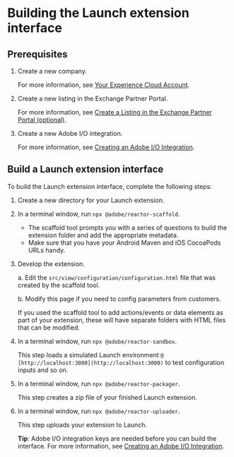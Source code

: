 # Building the Launch extension interface

## Prerequisites

1. Create a new company.

   For more information, see [Your Experience Cloud Account](https://developer.adobelaunch.com/guides/extensions/getting-started/#your-experience-cloud-account).

2. Create a new listing in the Exchange Partner Portal.

   For more information, see [Create a Listing in the Exchange Partner Portal \(optional\)](https://developer.adobelaunch.com/guides/extensions/getting-started/#create-a-listing-in-the-exchange-partner-portal-optional).

3. Create a new Adobe I/O integration.

   For more information, see [Creating an Adobe I/O Integration](https://developer.adobelaunch.com/guides/extensions/getting-started/#creating-an-adobe-io-integration).

## Build a Launch extension interface

To build the Launch extension interface, complete the following steps:

1. Create a new directory for your Launch extension.
2. In a terminal window, run `npx @adobe/reactor-scaffold`.
   * The scaffold tool prompts you with a series of questions to build the extension folder and add the appropriate metadata. 
   * Make sure that you have your Android Maven and iOS CocoaPods URLs handy.
3. Develop the extension.

   a. Edit the `src/view/configuration/configuration.html` file that was created by the scaffold tool.

   b. Modify this page if you need to config parameters from customers.

   If you used the scaffold tool to add actions/events or data elements as part of your extension, these will have separate folders with HTML files that can be modified.

4. In a terminal window, run `npx @adobe/reactor-sandbox`.

   This step loads a simulated Launch environment `@ [http://localhost:3000](http://localhost:3000)` to test configuration inputs and so on.

5. In a terminal window, run `npx @adobe/reactor-packager`.

   This step creates a zip file of your finished Launch extension.

6. In a terminal window, run `npx @adobe/reactor-uploader`.

   This step uploads your extension to Launch.

   **Tip**: Adobe I/O integration keys are needed before you can build the interface. For more information, see [Creating an Adobe I/O Integration](https://developer.adobelaunch.com/guides/extensions/getting-started/#creating-an-adobe-io-integration).

